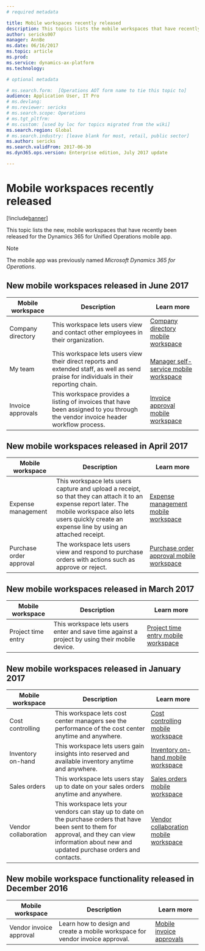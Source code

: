 ```yaml
---
# required metadata

title: Mobile workspaces recently released
description: This topics lists the mobile workspaces that have recently been released.
author: sericks007
manager: AnnBe
ms.date: 06/16/2017
ms.topic: article
ms.prod: 
ms.service: dynamics-ax-platform
ms.technology: 

# optional metadata

# ms.search.form:  [Operations AOT form name to tie this topic to]
audience: Application User, IT Pro
# ms.devlang: 
# ms.reviewer: sericks
# ms.search.scope: Operations 
# ms.tgt_pltfrm: 
# ms.custom: [used by loc for topics migrated from the wiki]
ms.search.region: Global
# ms.search.industry: [leave blank for most, retail, public sector]
ms.author: sericks
ms.search.validFrom: 2017-06-30 
ms.dyn365.ops.version: Enterprise edition, July 2017 update 

---
```


# Mobile workspaces recently released

[!include[banner](../includes/banner.md)]



This topic lists the new, mobile workspaces that have recently been released for the Dynamics 365 for Unified Operations mobile app.

> [!NOTE]
> The mobile app was previously named *Microsoft Dynamics 365 for Operations*.


## New mobile workspaces released in June 2017

| Mobile workspace     | Description   | Learn more   |
|----------------------|---------------|--------------|
|Company directory| This workspace lets users view and contact other employees in their organization.| [Company directory mobile workspace](company-directory-mobile-workspace.md)|    
|My team| This workspace lets users view their direct reports and extended staff, as well as send praise for individuals in their reporting chain.| [Manager self-service mobile workspace](manager-self-service-mobile-workspace.md)|     
|Invoice approvals| This workspace provides a listing of invoices that have been assigned to you through the vendor invoice header workflow process.|[Invoice approval mobile workspace](invoice-approval-mobile-workspace.md)    |    

## New mobile workspaces released in April 2017

| Mobile workspace   | Description                                                                                                                                                                                                      | Learn more                                                                                                      |
|--------------------|------------------------------------------------------------------------------------------------------------------------------------------------------------------------------------------------------------------|-----------------------------------------------------------------------------------------------------------------|
| Expense management | This workspace lets users capture and upload a receipt, so that they can attach it to an expense report later. The mobile workspace also lets users quickly create an expense line by using an attached receipt. | [Expense management mobile workspace](/dynamics365/operations/financials/expense-management/expense-management-mobile-workspace) |
| Purchase order approval | The workspace lets users view and respond to purchase orders with actions such as approve or reject. | [Purchase order approval mobile workspace](/dynamics365/operations/supply-chain/procurement/purchase-order-mobile-workspace) |

## New mobile workspaces released in March 2017

| Mobile workspace   | Description                                                                                   | Learn more                                                                                                                                                                              |
|--------------------|-----------------------------------------------------------------------------------------------|-----------------------------------------------------------------------------------------------------------------------------------------------------------------------------------------|
| Project time entry | This workspace lets users enter and save time against a project by using their mobile device. | [Project time entry mobile workspace](/dynamics365/operations/financials/project-management/project-time-entry-mobile-workspace) |

## New mobile workspaces released in January 2017

| Mobile workspace     | Description                                                                                                                                                                         | Learn more                                                                                                                                                        |
|----------------------|-------------------------------------------------------------------------------------------------------------------------------------------------------------------------------------|-------------------------------------------------------------------------------------------------------------------------------------------------------------------|
| Cost controlling     | This workspace lets cost center managers see the performance of the cost center anytime and anywhere.                                                                                               | [Cost controlling mobile workspace](/dynamics365/operations/financials/cost-accounting/cost-controlling-mobile-workspace)         |
| Inventory on-hand    | This workspace lets users gain insights into reserved and available inventory anytime and anywhere.                                                                                                    | [Inventory on-hand mobile workspace](/dynamics365/operations/scm/inventory/inventory-on-hand-mobile-workspace)       |
| Sales orders         | This workspace lets users stay up to date on your sales orders anytime and anywhere.                                                                                                                          | [Sales orders mobile workspace](/dynamics365/operations/scm/sales-marketing/sales-orders-mobile-workspace)                 |
| Vendor collaboration | This workspace lets your vendors can stay up to date on the purchase orders that have been sent to them for approval, and they can view information about new and updated purchase orders and contacts. | [Vendor collaboration mobile workspace](/dynamics365/operations/supply-chain/procurement/vendor-collaboration-mobile-workspace) |

## New mobile workspace functionality released in December 2016

| Mobile workspace        | Description                                                                    | Learn more                                                                                                            |
|-------------------------|--------------------------------------------------------------------------------|-----------------------------------------------------------------------------------------------------------------------|
| Vendor invoice approval | Learn how to design and create a mobile workspace for vendor invoice approval. | [Mobile invoice approvals](/dynamics365/operations/financials/accounts-payable/mobile-invoice-approvals) |






